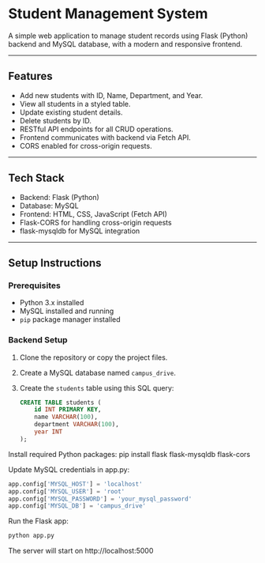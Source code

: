 # Student Management System

A simple web application to manage student records using Flask (Python) backend and MySQL database, with a modern and responsive frontend.

---

## Features

- Add new students with ID, Name, Department, and Year.
- View all students in a styled table.
- Update existing student details.
- Delete students by ID.
- RESTful API endpoints for all CRUD operations.
- Frontend communicates with backend via Fetch API.
- CORS enabled for cross-origin requests.

---

## Tech Stack

- Backend: Flask (Python)
- Database: MySQL
- Frontend: HTML, CSS, JavaScript (Fetch API)
- Flask-CORS for handling cross-origin requests
- flask-mysqldb for MySQL integration

---

## Setup Instructions

### Prerequisites

- Python 3.x installed
- MySQL installed and running
- `pip` package manager installed

### Backend Setup

1. Clone the repository or copy the project files.

2. Create a MySQL database named `campus_drive`.

3. Create the `students` table using this SQL query:

   ```sql
   CREATE TABLE students (
       id INT PRIMARY KEY,
       name VARCHAR(100),
       department VARCHAR(100),
       year INT
   );

Install required Python packages:
pip install flask flask-mysqldb flask-cors


Update MySQL credentials in app.py:
```sql
app.config['MYSQL_HOST'] = 'localhost'
app.config['MYSQL_USER'] = 'root'
app.config['MYSQL_PASSWORD'] = 'your_mysql_password'
app.config['MYSQL_DB'] = 'campus_drive'
```
Run the Flask app:
```python
python app.py
```
The server will start on http://localhost:5000
